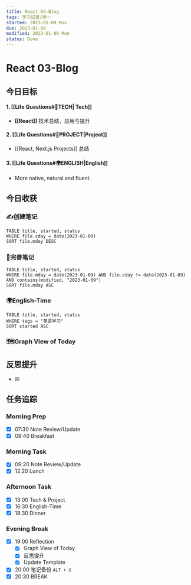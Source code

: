 ```yaml
---
title: React 03-Blog
tags: 学习记录/周一
started: 2023-01-09 Mon
due: 2023-01-09
modified: 2023-01-09 Mon
status: Done
---
```

# React 03-Blog
## 今日目标
#### 1. [[Life Questions#🚀TECH| Tech]]
- **[[React]]** 技术总结、应用与提升
#### 2. [[Life Questions#🚀PROJECT|Project]]
- [[React, Next.js Projects]] 总结
#### 3. [[Life Questions#🌍ENGLISH|English]]
- More native, natural and fluent.
## 今日收获
### ✍️创建笔记
```dataview
TABLE title, started, status
WHERE file.cday = date(2023-01-09)
SORT file.mday DESC
```

### 📝完善笔记

```dataview
TABLE title, started, status
WHERE file.mday = date(2023-01-09) AND file.cday != date(2023-01-09) AND contains(modified, "2023-01-09")
SORT file.mday ASC
```
### 🌍English-Time

```dataview
TABLE title, started, status
WHERE tags = "英语学习"
SORT started ASC
```

### 🗺️Graph View of Today

## 反思提升
- [x] 
## 任务追踪
### Morning Prep
- [x] 07:30 Note Review/Update
- [x] 08:40 Breakfast
### Morning Task
- [x] 09:20 Note Review/Update
- [x] 12:20 Lunch
### Afternoon Task
- [x] 13:00 Tech & Project
- [x] 16:30 English-Time
- [x] 18:30 Dinner
### Evening Break
- [x] 19:00 Reflection
	- [x] Graph View of Today
	- [x] 反思提升
	- [x] Update Template 
- [x] 20:00 笔记备份 `ALT + G`
- [x] 20:30 BREAK